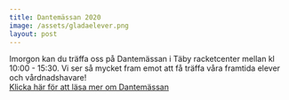 ```yaml
---
title: Dantemässan 2020
image: /assets/gladaelever.png
layout: post
---
```


Imorgon kan du träffa oss på Dantemässan i Täby racketcenter mellan kl 10:00 - 15:30.
Vi ser så mycket fram emot att få träffa våra framtida elever och vårdnadshavare!
<br>
[Klicka här för att läsa mer om Dantemässan](https://dantemassan.se/)
